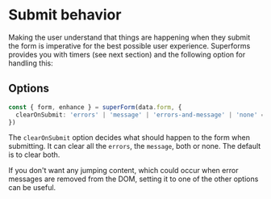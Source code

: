 <script lang="ts">
  import Next from '$lib/Next.svelte'
  import { concepts } from '$lib/navigation/sections'
</script>

# Submit behavior

Making the user understand that things are happening when they submit the form is imperative for the best possible user experience. Superforms provides you with timers (see next section) and the following option for handling this:

## Options

```ts
const { form, enhance } = superForm(data.form, {
  clearOnSubmit: 'errors' | 'message' | 'errors-and-message' | 'none' = 'errors-and-message'
})
```

The `clearOnSubmit` option decides what should happen to the form when submitting. It can clear all the `errors`, the `message`, both or none. The default is to clear both.

If you don't want any jumping content, which could occur when error messages are removed from the DOM, setting it to one of the other options can be useful.

<Next section={concepts} />
